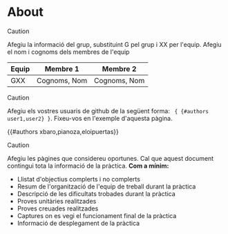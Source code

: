 # About

> [!CAUTION]
> Afegiu la informació del grup, substituint G pel grup i XX per l'equip. 
> Afegiu el nom i cognoms dels membres de l'equip

| Equip | Membre 1     | Membre 2     |
|-------|--------------|--------------|
|  GXX  | Cognoms, Nom | Cognoms, Nom | 


> [!CAUTION]
> Afegiu els vostres usuaris de github de la següent forma:
> ` { {#authors user1,user2} }`. Fixeu-vos en l'exemple d'aquesta pàgina.

{{#authors xbaro,pianoza,eloipuertas}}


> [!CAUTION]
> Afegiu les pàgines que considereu oportunes. Cal que aquest document contingui tota la informació de la pràctica.
> **Com a mínim:**
> - Llistat d'objectius complerts i no complerts
> - Resum de l'organització de l'equip de treball durant la pràctica
> - Descripció de les dificultats trobades durant la pràctica
> - Proves unitàries realitzades
> - Proves creuades realitzades
> - Captures on es vegi el funcionament final de la pràctica
> - Informació de desplegament de la pràctica